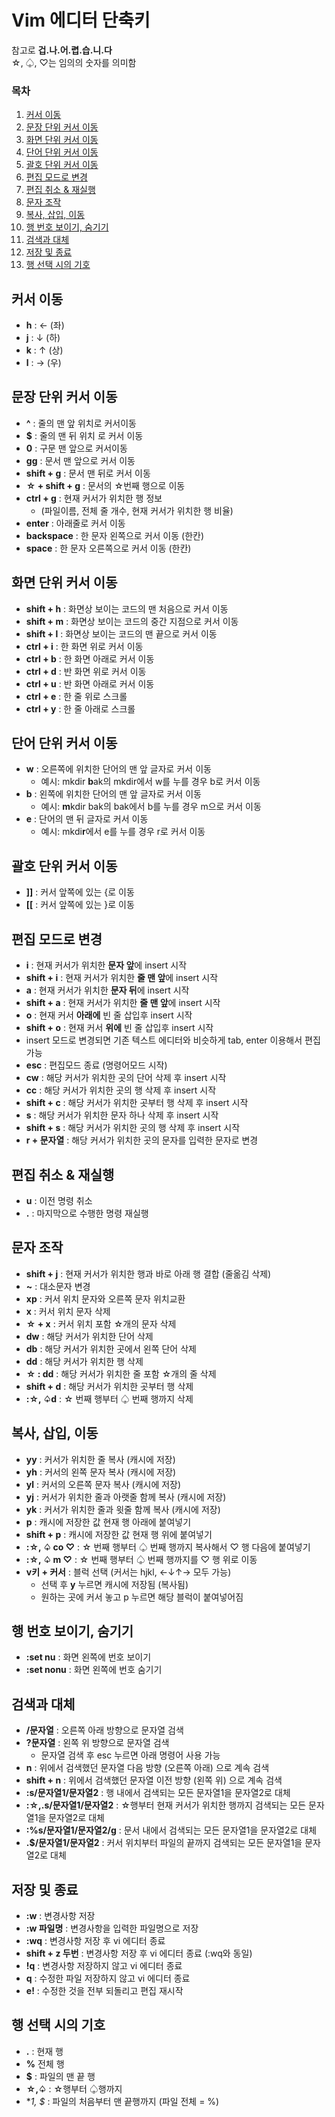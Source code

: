 # Vim 에디터 단축키

참고로 **겁.나.어.렵.습.니.다**  
☆, ♤, ♡는 임의의 숫자를 의미함

### 목차

1. [커서 이동](#커서-이동)
2. [문장 단위 커서 이동](#문장-단위-커서-이동)
3. [화면 단위 커서 이동](#화면-단위-커서-이동)
4. [단어 단위 커서 이동](#단어-단위-커서-이동)
5. [괄호 단위 커서 이동](#괄호-단위-커서-이동)
6. [편집 모드로 변경](#편집-모드로-변경)
7. [편집 취소 & 재실행](#편집-취소-&-재실행)
8. [문자 조작](#문자-조작)
9. [복사, 삽입, 이동](#복사,-삽입,-이동)
10. [행 번호 보이기, 숨기기](#행-번호-보이기,-숨기기)
11. [검색과 대체](#검색과-대체)
12. [저장 및 종료](#저장-및-종료)
13. [행 선택 시의 기호](#행-선택-시의-기호)

## 커서 이동

- **h** : ← (좌)
- **j** : ↓ (하)
- **k** : ↑ (상)
- **l** : → (우)

## 문장 단위 커서 이동

- **^** : 줄의 맨 앞 위치로 커서이동
- **$** : 줄의 맨 뒤 위치 로 커서 이동
- **0** : 구문 맨 앞으로 커서이동
- **gg** : 문서 맨 앞으로 커서 이동
- **shift + g** : 문서 맨 뒤로 커서 이동
- **☆ + shift + g** : 문서의 ☆번째 행으로 이동
- **ctrl + g** : 현재 커서가 위치한 행 정보
  - (파일이름, 전체 줄 개수, 현재 커서가 위치한 행 비율)
- **enter** : 아래줄로 커서 이동
- **backspace** : 한 문자 왼쪽으로 커서 이동 (한칸)
- **space** : 한 문자 오른쪽으로 커서 이동 (한칸)

## 화면 단위 커서 이동

- **shift + h** : 화면상 보이는 코드의 맨 처음으로 커서 이동
- **shift + m** : 화면상 보이는 코드의 중간 지점으로 커서 이동
- **shift + l** : 화면상 보이는 코드의 맨 끝으로 커서 이동
- **ctrl + i** : 한 화면 위로 커서 이동
- **ctrl + b** : 한 화면 아래로 커서 이동
- **ctrl + d** : 반 화면 위로 커서 이동
- **ctrl + u** : 반 화면 아래로 커서 이동
- **ctrl + e** : 한 줄 위로 스크롤
- **ctrl + y** : 한 줄 아래로 스크롤

## 단어 단위 커서 이동

- **w** : 오른쪽에 위치한 단어의 맨 앞 글자로 커서 이동
  - 예시: mkdir **b**ak의 mkdir에서 w를 누를 경우 b로 커서 이동
- **b** : 왼쪽에 위치한 단어의 맨 앞 글자로 커서 이동
  - 예시: **m**kdir bak의 bak에서 b를 누를 경우 m으로 커서 이동
- **e** : 단어의 맨 뒤 글자로 커서 이동
  - 예시: mkdi**r**에서 e를 누를 경우 r로 커서 이동

## 괄호 단위 커서 이동

- **]]** : 커서 앞쪽에 있는 {로 이동
- **[[** : 커서 앞쪽에 있는 }로 이동

## 편집 모드로 변경

- **i** : 현재 커서가 위치한 **문자 앞**에 insert 시작
- **shift + i** : 현재 커서가 위치한 **줄 맨 앞**에 insert 시작
- **a** : 현재 커서가 위치한 **문자 뒤**에 insert 시작
- **shift + a** : 현재 커서가 위치한 **줄 맨 앞**에 insert 시작
- **o** : 현재 커서 **아래에** 빈 줄 삽입후 insert 시작
- **shift + o** : 현재 커서 **위에** 빈 줄 삽입후 insert 시작
- insert 모드로 변경되면 기존 텍스트 에디터와 비슷하게 tab, enter 이용해서 편집 가능
- **esc** : 편집모드 종료 (명령어모드 시작)
- **cw** : 해당 커서가 위치한 곳의 단어 삭제 후 insert 시작
- **cc** : 해당 커서가 위치한 곳의 행 삭제 후 insert 시작
- **shift + c** : 해당 커서가 위치한 곳부터 행 삭제 후 insert 시작
- **s** : 해당 커서가 위치한 문자 하나 삭제 후 insert 시작
- **shift + s** : 해당 커서가 위치한 곳의 행 삭제 후 insert 시작
- **r + 문자열** : 해당 커서가 위치한 곳의 문자를 입력한 문자로 변경

## 편집 취소 & 재실행

- **u** : 이전 명령 취소
- **.** : 마지막으로 수행한 명령 재실행

## 문자 조작

- **shift + j** : 현재 커서가 위치한 행과 바로 아래 행 결합 (줄옮김 삭제)
- **~** : 대소문자 변경
- **xp** : 커서 위치 문자와 오른쪽 문자 위치교환
- **x** : 커서 위치 문자 삭제
- **☆ + x** : 커서 위치 포함 ☆개의 문자 삭제
- **dw** : 해당 커서가 위치한 단어 삭제
- **db** : 해당 커서가 위치한 곳에서 왼쪽 단어 삭제
- **dd** : 해당 커서가 위치한 행 삭제
- **☆ : dd** : 해당 커서가 위치한 줄 포함 ☆개의 줄 삭제
- **shift + d** : 해당 커서가 위치한 곳부터 행 삭제
- **:☆, ♤d** : ☆ 번째 행부터 ♤ 번째 행까지 삭제

## 복사, 삽입, 이동

- **yy** : 커서가 위치한 줄 복사 (캐시에 저장)
- **yh** : 커서의 왼쪽 문자 복사 (캐시에 저장)
- **yl** : 커서의 오른쪽 문자 복사 (캐시에 저장)
- **yj** : 커서가 위치한 줄과 아랫줄 함께 복사 (캐시에 저장)
- **yk** : 커서가 위치한 줄과 윗줄 함께 복사 (캐시에 저장)
- **p** : 캐시에 저장한 값 현재 행 아래에 붙여넣기
- **shift + p** : 캐시에 저장한 값 현재 행 위에 붙여넣기
- **:☆, ♤ co ♡** : ☆ 번째 행부터 ♤ 번째 행까지 복사해서 ♡ 행 다음에 붙여넣기
- **:☆, ♤ m ♡** : ☆ 번째 행부터 ♤ 번째 행까지를 ♡ 행 위로 이동
- **v키 + 커서** : 블럭 선택 (커서는 hjkl, ←↓↑→ 모두 가능)
  - 선택 후 **y** 누르면 캐시에 저장됨 (복사됨)
  - 원하는 곳에 커서 놓고 p 누르면 해당 블럭이 붙여넣어짐

## 행 번호 보이기, 숨기기

- **:set nu** : 화면 왼쪽에 번호 보이기
- **:set nonu** : 화면 왼쪽에 번호 숨기기

## 검색과 대체

- **/문자열** : 오른쪽 아래 방향으로 문자열 검색
- **?문자열** : 왼쪽 위 방향으로 문자열 검색
  - 문자열 검색 후 esc 누르면 아래 명령어 사용 가능
- **n** : 위에서 검색했던 문자열 다음 방향 (오른쪽 아래) 으로 계속 검색
- **shift + n** : 위에서 검색했던 문자열 이전 방향 (왼쪽 위) 으로 계속 검색
- **:s/문자열1/문자열2** : 행 내에서 검색되는 모든 문자열1을 문자열2로 대체
- **:☆,.s/문자열1/문자열2** : ☆행부터 현재 커서가 위치한 행까지 검색되는 모든 문자열1을 문자열2로 대체
- **:%s/문자열1/문자열2/g** : 문서 내에서 검색되는 모든 문자열1을 문자열2로 대체
- **.$/문자열1/문자열2** : 커서 위치부터 파일의 끝까지 검색되는 모든 문자열1을 문자열2로 대체

## 저장 및 종료

- **:w** : 변경사항 저장
- **:w 파일명** : 변경사항을 입력한 파일명으로 저장
- **:wq** : 변경사항 저장 후 vi 에디터 종료
- **shift + z 두번** : 변경사항 저장 후 vi 에디터 종료 (:wq와 동일)
- **!q** : 변경사항 저장하지 않고 vi 에디터 종료
- **q** : 수정한 파일 저장하지 않고 vi 에디터 종료
- **e!** : 수정한 것을 전부 되돌리고 편집 재시작

## 행 선택 시의 기호

- **.** : 현재 행
- **%** 전체 행
- **$** : 파일의 맨 끝 행
- **☆,♤** : ☆행부터 ♤행까지
- \*_1, $_ : 파일의 처음부터 맨 끝행까지 (파일 전체 = %)
